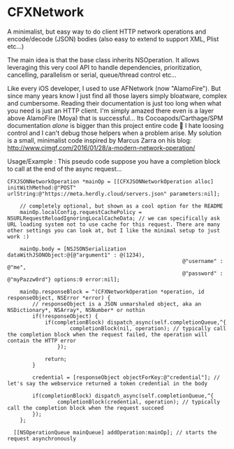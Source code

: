 # CFXNetwork
A minimalist, but easy way to do client HTTP network operations and encode/decode (JSON) bodies (also easy to extend to support XML, Plist etc...)

The main idea is that the base class inherits NSOperation. It allows leveraging this very cool API to handle dependencies, prioritization, cancelling, parallelism or serial, queue/thread control etc...

Like every iOS developer, I used to use AFNetwork (now "AlamoFire"). But since many years know I just find all those layers simply bloatware, complex and cumbersome. Reading their documentation is just too long when what you need is just an HTTP client. I'm simply amazed there even is a layer above AlamoFire (Moya) that is successful... Its Cocoapods/Carthage/SPM documentation *alone* is bigger than this project entire code 🤣
I hate loosing control and I can't debug those helpers when a problem arise.
My solution is a small, minimalist code inspired by Marcus Zarra on his blog: http://www.cimgf.com/2016/01/28/a-modern-network-operation/

Usage/Example :
This pseudo code suppose you have a completion block to call at the end of the async request...

```
CFXJSONNetworkOperation *mainOp = [[CFXJSONNetworkOperation alloc] initWithMethod:@"POST" urlString:@"https://meta.herdly.cloud/servers.json" parameters:nil];
    
    // completely optional, but shown as a cool option for the README
    mainOp.localConfig.requestCachePolicy = NSURLRequestReloadIgnoringLocalCacheData; // we can specifically ask URL loading system not to use cache for this request. There are many other settings you can look at, but I like the minimal setup to just work :)
    
    mainOp.body = [NSJSONSerialization dataWithJSONObject:@{@"argument1" : @(1234),
                                                        @"username" : @"me",
                                                        @"password" : @"myPazzw0rd"} options:0 error:nil];

    mainOp.responseBlock = ^(CFXNetworkOperation *operation, id responseObject, NSError *error) {        
        // responseObject is a JSON unmarshaled object, aka an NSDictionary*, NSArray*, NSNumber* or nothin
        if(!responseObject) {
            if(completionBlock) dispatch_async(self.completionQueue,^{
                    completionBlock(nil, operation); // typically call the completion block when the request failed, the operation will contain the HTTP error
                });
            
            return;
        }
                
        credential = [responseObject objectForKey:@"credential"]; // let's say the webservice returned a token credential in the body     
    
        if(completionBlock) dispatch_async(self.completionQueue,^{
                completionBlock(credential, operation); // typically call the completion block when the request succeed
        });
    };
    
  [[NSOperationQueue mainQueue] addOperation:mainOp]; // starts the request asynchronously

